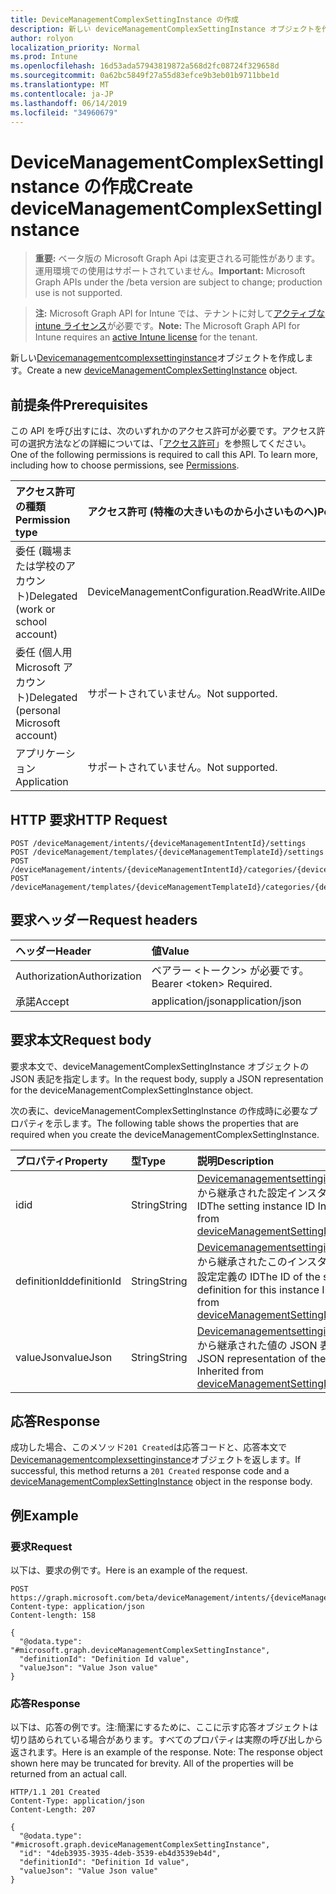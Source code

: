 ```yaml
---
title: DeviceManagementComplexSettingInstance の作成
description: 新しい deviceManagementComplexSettingInstance オブジェクトを作成します。
author: rolyon
localization_priority: Normal
ms.prod: Intune
ms.openlocfilehash: 16d53ada57943819872a568d2fc08724f329658d
ms.sourcegitcommit: 0a62bc5849f27a55d83efce9b3eb01b9711bbe1d
ms.translationtype: MT
ms.contentlocale: ja-JP
ms.lasthandoff: 06/14/2019
ms.locfileid: "34960679"
---
```

# <a name="create-devicemanagementcomplexsettinginstance"></a><span data-ttu-id="783b7-103">DeviceManagementComplexSettingInstance の作成</span><span class="sxs-lookup"><span data-stu-id="783b7-103">Create deviceManagementComplexSettingInstance</span></span>

> <span data-ttu-id="783b7-104">**重要:** ベータ版の Microsoft Graph Api は変更される可能性があります。運用環境での使用はサポートされていません。</span><span class="sxs-lookup"><span data-stu-id="783b7-104">**Important:** Microsoft Graph APIs under the /beta version are subject to change; production use is not supported.</span></span>

> <span data-ttu-id="783b7-105">**注:** Microsoft Graph API for Intune では、テナントに対して[アクティブな intune ライセンス](https://go.microsoft.com/fwlink/?linkid=839381)が必要です。</span><span class="sxs-lookup"><span data-stu-id="783b7-105">**Note:** The Microsoft Graph API for Intune requires an [active Intune license](https://go.microsoft.com/fwlink/?linkid=839381) for the tenant.</span></span>

<span data-ttu-id="783b7-106">新しい[Devicemanagementcomplexsettinginstance](../resources/intune-deviceintent-devicemanagementcomplexsettinginstance.md)オブジェクトを作成します。</span><span class="sxs-lookup"><span data-stu-id="783b7-106">Create a new [deviceManagementComplexSettingInstance](../resources/intune-deviceintent-devicemanagementcomplexsettinginstance.md) object.</span></span>

## <a name="prerequisites"></a><span data-ttu-id="783b7-107">前提条件</span><span class="sxs-lookup"><span data-stu-id="783b7-107">Prerequisites</span></span>
<span data-ttu-id="783b7-p101">この API を呼び出すには、次のいずれかのアクセス許可が必要です。アクセス許可の選択方法などの詳細については、「[アクセス許可](/graph/permissions-reference)」を参照してください。</span><span class="sxs-lookup"><span data-stu-id="783b7-p101">One of the following permissions is required to call this API. To learn more, including how to choose permissions, see [Permissions](/graph/permissions-reference).</span></span>

|<span data-ttu-id="783b7-110">アクセス許可の種類</span><span class="sxs-lookup"><span data-stu-id="783b7-110">Permission type</span></span>|<span data-ttu-id="783b7-111">アクセス許可 (特権の大きいものから小さいものへ)</span><span class="sxs-lookup"><span data-stu-id="783b7-111">Permissions (from most to least privileged)</span></span>|
|:---|:---|
|<span data-ttu-id="783b7-112">委任 (職場または学校のアカウント)</span><span class="sxs-lookup"><span data-stu-id="783b7-112">Delegated (work or school account)</span></span>|<span data-ttu-id="783b7-113">DeviceManagementConfiguration.ReadWrite.All</span><span class="sxs-lookup"><span data-stu-id="783b7-113">DeviceManagementConfiguration.ReadWrite.All</span></span>|
|<span data-ttu-id="783b7-114">委任 (個人用 Microsoft アカウント)</span><span class="sxs-lookup"><span data-stu-id="783b7-114">Delegated (personal Microsoft account)</span></span>|<span data-ttu-id="783b7-115">サポートされていません。</span><span class="sxs-lookup"><span data-stu-id="783b7-115">Not supported.</span></span>|
|<span data-ttu-id="783b7-116">アプリケーション</span><span class="sxs-lookup"><span data-stu-id="783b7-116">Application</span></span>|<span data-ttu-id="783b7-117">サポートされていません。</span><span class="sxs-lookup"><span data-stu-id="783b7-117">Not supported.</span></span>|

## <a name="http-request"></a><span data-ttu-id="783b7-118">HTTP 要求</span><span class="sxs-lookup"><span data-stu-id="783b7-118">HTTP Request</span></span>
<!-- {
  "blockType": "ignored"
}
-->
``` http
POST /deviceManagement/intents/{deviceManagementIntentId}/settings
POST /deviceManagement/templates/{deviceManagementTemplateId}/settings
POST /deviceManagement/intents/{deviceManagementIntentId}/categories/{deviceManagementIntentSettingCategoryId}/settings
POST /deviceManagement/templates/{deviceManagementTemplateId}/categories/{deviceManagementTemplateSettingCategoryId}/recommendedSettings
```

## <a name="request-headers"></a><span data-ttu-id="783b7-119">要求ヘッダー</span><span class="sxs-lookup"><span data-stu-id="783b7-119">Request headers</span></span>
|<span data-ttu-id="783b7-120">ヘッダー</span><span class="sxs-lookup"><span data-stu-id="783b7-120">Header</span></span>|<span data-ttu-id="783b7-121">値</span><span class="sxs-lookup"><span data-stu-id="783b7-121">Value</span></span>|
|:---|:---|
|<span data-ttu-id="783b7-122">Authorization</span><span class="sxs-lookup"><span data-stu-id="783b7-122">Authorization</span></span>|<span data-ttu-id="783b7-123">ベアラー &lt;トークン&gt; が必要です。</span><span class="sxs-lookup"><span data-stu-id="783b7-123">Bearer &lt;token&gt; Required.</span></span>|
|<span data-ttu-id="783b7-124">承諾</span><span class="sxs-lookup"><span data-stu-id="783b7-124">Accept</span></span>|<span data-ttu-id="783b7-125">application/json</span><span class="sxs-lookup"><span data-stu-id="783b7-125">application/json</span></span>|

## <a name="request-body"></a><span data-ttu-id="783b7-126">要求本文</span><span class="sxs-lookup"><span data-stu-id="783b7-126">Request body</span></span>
<span data-ttu-id="783b7-127">要求本文で、deviceManagementComplexSettingInstance オブジェクトの JSON 表記を指定します。</span><span class="sxs-lookup"><span data-stu-id="783b7-127">In the request body, supply a JSON representation for the deviceManagementComplexSettingInstance object.</span></span>

<span data-ttu-id="783b7-128">次の表に、deviceManagementComplexSettingInstance の作成時に必要なプロパティを示します。</span><span class="sxs-lookup"><span data-stu-id="783b7-128">The following table shows the properties that are required when you create the deviceManagementComplexSettingInstance.</span></span>

|<span data-ttu-id="783b7-129">プロパティ</span><span class="sxs-lookup"><span data-stu-id="783b7-129">Property</span></span>|<span data-ttu-id="783b7-130">型</span><span class="sxs-lookup"><span data-stu-id="783b7-130">Type</span></span>|<span data-ttu-id="783b7-131">説明</span><span class="sxs-lookup"><span data-stu-id="783b7-131">Description</span></span>|
|:---|:---|:---|
|<span data-ttu-id="783b7-132">id</span><span class="sxs-lookup"><span data-stu-id="783b7-132">id</span></span>|<span data-ttu-id="783b7-133">String</span><span class="sxs-lookup"><span data-stu-id="783b7-133">String</span></span>|<span data-ttu-id="783b7-134">[Devicemanagementsettinginstance](../resources/intune-deviceintent-devicemanagementsettinginstance.md)から継承された設定インスタンス ID</span><span class="sxs-lookup"><span data-stu-id="783b7-134">The setting instance ID Inherited from [deviceManagementSettingInstance](../resources/intune-deviceintent-devicemanagementsettinginstance.md)</span></span>|
|<span data-ttu-id="783b7-135">definitionId</span><span class="sxs-lookup"><span data-stu-id="783b7-135">definitionId</span></span>|<span data-ttu-id="783b7-136">String</span><span class="sxs-lookup"><span data-stu-id="783b7-136">String</span></span>|<span data-ttu-id="783b7-137">[Devicemanagementsettinginstance](../resources/intune-deviceintent-devicemanagementsettinginstance.md)から継承されたこのインスタンスの設定定義の ID</span><span class="sxs-lookup"><span data-stu-id="783b7-137">The ID of the setting definition for this instance Inherited from [deviceManagementSettingInstance](../resources/intune-deviceintent-devicemanagementsettinginstance.md)</span></span>|
|<span data-ttu-id="783b7-138">valueJson</span><span class="sxs-lookup"><span data-stu-id="783b7-138">valueJson</span></span>|<span data-ttu-id="783b7-139">String</span><span class="sxs-lookup"><span data-stu-id="783b7-139">String</span></span>|<span data-ttu-id="783b7-140">[Devicemanagementsettinginstance](../resources/intune-deviceintent-devicemanagementsettinginstance.md)から継承された値の JSON 表現</span><span class="sxs-lookup"><span data-stu-id="783b7-140">JSON representation of the value Inherited from [deviceManagementSettingInstance](../resources/intune-deviceintent-devicemanagementsettinginstance.md)</span></span>|



## <a name="response"></a><span data-ttu-id="783b7-141">応答</span><span class="sxs-lookup"><span data-stu-id="783b7-141">Response</span></span>
<span data-ttu-id="783b7-142">成功した場合、このメソッド`201 Created`は応答コードと、応答本文で[Devicemanagementcomplexsettinginstance](../resources/intune-deviceintent-devicemanagementcomplexsettinginstance.md)オブジェクトを返します。</span><span class="sxs-lookup"><span data-stu-id="783b7-142">If successful, this method returns a `201 Created` response code and a [deviceManagementComplexSettingInstance](../resources/intune-deviceintent-devicemanagementcomplexsettinginstance.md) object in the response body.</span></span>

## <a name="example"></a><span data-ttu-id="783b7-143">例</span><span class="sxs-lookup"><span data-stu-id="783b7-143">Example</span></span>

### <a name="request"></a><span data-ttu-id="783b7-144">要求</span><span class="sxs-lookup"><span data-stu-id="783b7-144">Request</span></span>
<span data-ttu-id="783b7-145">以下は、要求の例です。</span><span class="sxs-lookup"><span data-stu-id="783b7-145">Here is an example of the request.</span></span>
``` http
POST https://graph.microsoft.com/beta/deviceManagement/intents/{deviceManagementIntentId}/settings
Content-type: application/json
Content-length: 158

{
  "@odata.type": "#microsoft.graph.deviceManagementComplexSettingInstance",
  "definitionId": "Definition Id value",
  "valueJson": "Value Json value"
}
```

### <a name="response"></a><span data-ttu-id="783b7-146">応答</span><span class="sxs-lookup"><span data-stu-id="783b7-146">Response</span></span>
<span data-ttu-id="783b7-p102">以下は、応答の例です。注:簡潔にするために、ここに示す応答オブジェクトは切り詰められている場合があります。すべてのプロパティは実際の呼び出しから返されます。</span><span class="sxs-lookup"><span data-stu-id="783b7-p102">Here is an example of the response. Note: The response object shown here may be truncated for brevity. All of the properties will be returned from an actual call.</span></span>
``` http
HTTP/1.1 201 Created
Content-Type: application/json
Content-Length: 207

{
  "@odata.type": "#microsoft.graph.deviceManagementComplexSettingInstance",
  "id": "4deb3935-3935-4deb-3539-eb4d3539eb4d",
  "definitionId": "Definition Id value",
  "valueJson": "Value Json value"
}
```






